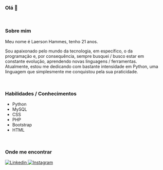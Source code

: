 ### Olá 👋


&nbsp;
### Sobre mim
<p> Meu nome é Laerson Hammes, tenho 21 anos. </p>

<p> Sou apaixonado pelo mundo da tecnologia, em específico, o da programação e, por consequência, sempre busquei / busco estar em constante evolução, aprendendo novas linguagens / ferramentas. Atualmente, estou me dedicando com bastante intensidade em Python, uma linguagem que simplesmente me conquistou pela sua praticidade. </p>


&nbsp;
### Habilidades / Conhecimentos
- Python
- MySQL
- CSS
- PHP
- Bootstrap
- HTML


&nbsp;
### Onde me encontrar
<a href="https://www.linkedin.com/in/laersonhammes/" target="_blank" title="Linkedin">
   <img src="https://img.shields.io/badge/LinkedIn-0077B5?style=for-the-badge&logo=linkedin&logoColor=white" title="Linkedin" alt="Linkedin"></img>
</a>
<a href="https://www.instagram.com/laerson_hammes/" target="_blank" title="Instagram">
   <img src="https://img.shields.io/badge/Instagram-E4405F?style=for-the-badge&logo=instagram&logoColor=white" title="Instagram" alt="Instagram"></img>
</a>
